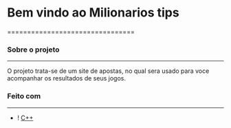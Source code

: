 # Bem vindo ao Milionarios tips
================================
### Sobre o projeto
----------------------
O projeto trata-se de um site de apostas, no qual sera usado para voce acompanhar os resultados de seus jogos.

### Feito com 
-------------
- ! [C++](https://img.shields.io/badge/C%23-239120?style=for-the-badge&logo=c-sharp&logoColor=white)